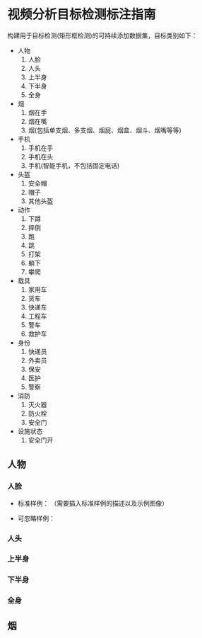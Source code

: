 # 视频分析目标检测标注指南

构建用于目标检测(矩形框检测)的可持续添加数据集，目标类别如下：
* 人物
    1. 人脸
    2. 人头
    3. 上半身
    4. 下半身
    5. 全身
* 烟
    1. 烟在手
    2. 烟在嘴
    3. 烟(包括单支烟、多支烟、烟屁、烟盒、烟斗、烟嘴等等)
* 手机
    1. 手机在手
    2. 手机在头
    3. 手机(智能手机，不包括固定电话)
* 头盔
    1. 安全帽
    2. 帽子
    3. 其他头盔
* 动作
    1. 下蹲
    2. 摔倒
    3. 跑
    4. 跳
    5. 打架
    6. 躺下
    7. 攀爬
* 载具
    1. 家用车
    2. 货车
    3. 快递车
    4. 工程车
    5. 警车
    6. 救护车
* 身份
    1. 快递员
    2. 外卖员
    3. 保安
    4. 医护
    5. 警察
* 消防
    1. 灭火器
    2. 防火栓
    3. 安全门
* 设施状态
    1. 安全门开

## 人物

### 人脸

- 标准样例：
（需要插入标准样例的描述以及示例图像）

- 可忽略样例：


### 人头
### 上半身
### 下半身
### 全身

## 烟

### 